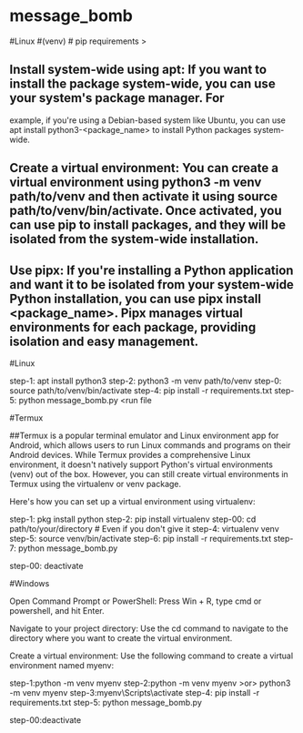 # message_bomb

#Linux
#(venv) # pip requirements > 

## Install system-wide using apt: If you want to install the package system-wide, you can use your system's package manager. For 
example, if you're using a Debian-based system like Ubuntu, you can use apt install python3-<package_name> to install Python packages system-wide.

## Create a virtual environment: You can create a virtual environment using python3 -m venv path/to/venv and then activate it using source path/to/venv/bin/activate. Once activated, you can use pip to install packages, and they will be isolated from the system-wide installation.

## Use pipx: If you're installing a Python application and want it to be isolated from your system-wide Python installation, you can use pipx install <package_name>. Pipx manages virtual environments for each package, providing isolation and easy management.

#Linux

step-1: apt install python3
step-2: python3 -m venv path/to/venv
step-0: source path/to/venv/bin/activate
step-4: pip install -r requirements.txt
step-5: python message_bomb.py <run file 

#Termux 


##Termux is a popular terminal emulator and Linux environment app for Android, which allows users to run Linux commands and programs on their Android devices. While Termux provides a comprehensive Linux environment, it doesn't natively support Python's virtual environments (venv) out of the box. However, you can still create virtual environments in Termux using the virtualenv or venv package.

Here's how you can set up a virtual environment using virtualenv:

step-1: pkg install python
step-2: pip install virtualenv
step-00: cd path/to/your/directory # Even if you don't give it
step-4: virtualenv venv
step-5: source venv/bin/activate
step-6: pip install -r requirements.txt
step-7: python message_bomb.py

step-00: deactivate


#Windows

Open Command Prompt or PowerShell: Press Win + R, type cmd or powershell, and hit Enter.

Navigate to your project directory: Use the cd command to navigate to the directory where you want to create the virtual environment.

Create a virtual environment: Use the following command to create a virtual environment named myenv:

step-1:python -m venv myenv
step-2:python -m venv myenv >or> python3 -m venv myenv
step-3:myenv\Scripts\activate
step-4: pip install -r requirements.txt
step-5:  python message_bomb.py


step-00:deactivate

